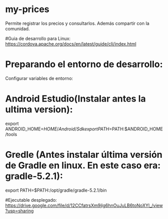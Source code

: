 # my-prices
Permite registrar los precios y consultarlos. Además compartir con la comunidad.

#Guia de desarrollo para Linux:
https://cordova.apache.org/docs/en/latest/guide/cli/index.html

# Preparando el entorno de desarrollo:
Configurar variables de entorno:
# Android Estudio(Instalar antes la ultima version):
export ANDROID_HOME=$HOME/Android/Sdk
export PATH=$PATH:$ANDROID_HOME/tools
# Gredle (Antes instalar última versión de Gradle en linux. En este caso era: gradle-5.2.1):
export PATH=$PATH:/opt/gradle/gradle-5.2.1/bin

#Ejecutable desplegado:
https://drive.google.com/file/d/12CCfatrsXm9jlg6hnOuJuLB6toNoXYl_/view?usp=sharing